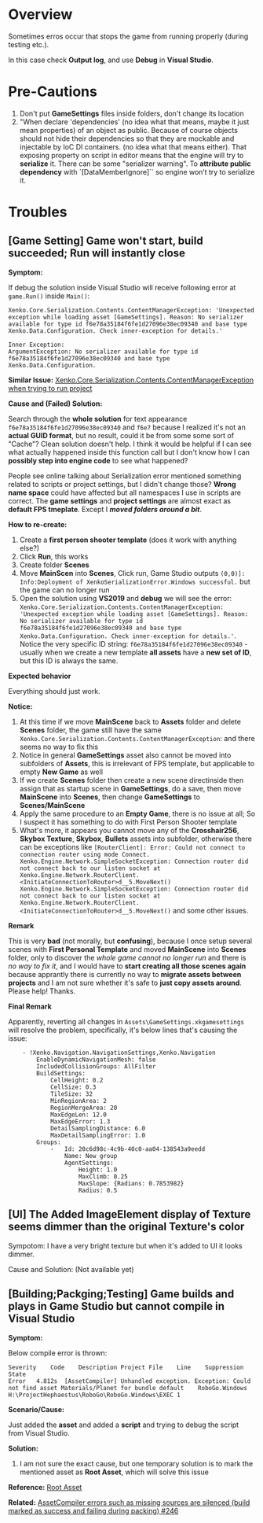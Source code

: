 # Overview

Sometimes erros occur that stops the game from running properly (during testing etc.).

In this case check **Output log**, and use **Debug** in **Visual Studio**.

# Pre-Cautions

1. Don't put **GameSettings** files inside folders, don't change its location
2. "When declare 'dependencies' (no idea what that means, maybe it just mean properties) of an object as public. Because of course objects should not hide their dependencies so that they are mockable and injectable by IoC DI containers. (no idea what that means either). That exposing property on script in editor means that the engine will try to **serialize** it. There can be some "serializer warning". To **attribute public dependency** with `[DataMemberIgnore]`` so engine won’t try to serialize it.

# Troubles

## \[Game Setting\] Game won't start, build succeeded; Run will instantly close

**Symptom:** 

If debug the solution inside Visual Studio will receive following error at `game.Run()` inside `Main()`:

```
Xenko.Core.Serialization.Contents.ContentManagerException: 'Unexpected exception while loading asset [GameSettings]. Reason: No serializer available for type id f6e78a35184f6fe1d27096e38ec09340 and base type Xenko.Data.Configuration. Check inner-exception for details.'

Inner Exception:
ArgumentException: No serializer available for type id f6e78a35184f6fe1d27096e38ec09340 and base type Xenko.Data.Configuration.
```

**Similar Issue:** [Xenko.Core.Serialization.Contents.ContentManagerException when trying to run project](https://github.com/xenko3d/xenko/issues/299)

**Cause and (Failed) Solution:**

Search through the **whole solution** for text appearance `f6e78a35184f6fe1d27096e38ec09340` and `f6e7` because I realized it's not an **actual GUID format**, but no result, could it be from some some sort of "Cache"? Clean solution doesn't help. I think it would be helpful if I can see what actually happened inside this function call but I don't know how I can **possibly step into engine code** to see what happened?

People see online talking about Serialization error mentioned something related to scripts or project settings, but I didn't change those? **Wrong name space** could have affected but all namespaces I use in scripts are correct. The **game settings** and **project settings** are almost exact as **default FPS tmeplate**. Except I ***moved folders around a bit***.

**How to re-create:**

1. Create a **first person shooter template** (does it work with anything else?)
2. Click **Run**, this works
2. Create folder **Scenes**
3. Move **MainScen** into **Scenes**, Click run, Game Studio outputs `(0,0)]: Info:Deployment of XenkoSerializationError.Windows successful.` but the game can no longer run
4. Open the solution using **VS2019** and **debug** we will see the error: `Xenko.Core.Serialization.Contents.ContentManagerException: 'Unexpected exception while loading asset [GameSettings]. Reason: No serializer available for type id f6e78a35184f6fe1d27096e38ec09340 and base type Xenko.Data.Configuration. Check inner-exception for details.'`. Notice the very specific ID string: `f6e78a35184f6fe1d27096e38ec09340` - usually when we create a new template **all assets** have a **new set of ID**, but this ID is always the same.

**Expected behavior**

Everything should just work.

**Notice:**

1. At this time if we move **MainScene** back to **Assets** folder and delete **Scenes** folder, the game still have the same `Xenko.Core.Serialization.Contents.ContentManagerException`: and there seems no way to fix this
2. Notice in general **GameSettings** asset also cannot be moved into subfolders of **Assets**, this is irrelevant of FPS template, but applicable to empty **New Game** as well
3. If we create **Scenes** folder then create a new scene directinside then assign that as startup scene in **GameSettings**, do a save, then move **MainScene** into **Scenes**, then change **GameSettings** to **Scenes/MainScene**
4. Apply the same procedure to an **Empty Game**, there is no issue at all; So I suspect it has something to do with First Person Shooter template
5. What's more, it appears you cannot move any of the **Crosshair256**, **Skybox Texture**, **Skybox**, **Bullets** assets into subfolder, otherwise there can be exceptions like `[RouterClient]: Error: Could not connect to connection router using mode Connect. Xenko.Engine.Network.SimpleSocketException: Connection router did not connect back to our listen socket at Xenko.Engine.Network.RouterClient.<InitiateConnectionToRouter>d__5.MoveNext() Xenko.Engine.Network.SimpleSocketException: Connection router did not connect back to our listen socket at Xenko.Engine.Network.RouterClient.<InitiateConnectionToRouter>d__5.MoveNext()` and some other issues.

**Remark**

This is very **bad** (not morally, but **confusing**), because I once setup several scenes with **First Personal Template** and moved **MainScene** into **Scenes** folder, only to discover the *whole game cannot no longer run* and there is *no way to fix it*, and I would have to **start creating all those scenes again** because apprantly there is currently no way to **migrate assets between projects** and I am not sure whether it's safe to **just copy assets around**. Please help! Thanks.

**Final Remark**

Apparently, reverting all changes in `Assets\GameSettings.xkgamesettings` will resolve the problem, specifically, it's below lines that's causing the issue:

```
    - !Xenko.Navigation.NavigationSettings,Xenko.Navigation
        EnableDynamicNavigationMesh: false
        IncludedCollisionGroups: AllFilter
        BuildSettings:
            CellHeight: 0.2
            CellSize: 0.3
            TileSize: 32
            MinRegionArea: 2
            RegionMergeArea: 20
            MaxEdgeLen: 12.0
            MaxEdgeError: 1.3
            DetailSamplingDistance: 6.0
            MaxDetailSamplingError: 1.0
        Groups:
            -   Id: 20c6d98c-4c9b-40c0-aa04-138543a9eedd
                Name: New group
                AgentSettings:
                    Height: 1.0
                    MaxClimb: 0.25
                    MaxSlope: {Radians: 0.7853982}
                    Radius: 0.5
```

## \[UI\] The Added ImageElement display of Texture seems dimmer than the original Texture's color

Sympotom: I have a very bright texture but when it's added to UI it looks dimmer.

Cause and Solution: (Not available yet)

## \[Building;Packging;Testing\] Game builds and plays in Game Studio but cannot compile in Visual Studio

**Symptom:** 

Below compile error is thrown:

```
Severity    Code    Description Project File    Line    Suppression State
Error   4.812s  [AssetCompiler] Unhandled exception. Exception: Could not find asset Materials/Planet for bundle default    RoboGo.Windows  H:\ProjectHephaestus\RoboGo\RoboGo.Windows\EXEC 1   
```

**Scenario/Cause:**

Just added the **asset** and added a **script** and trying to debug the script from Visual Studio.

**Solution:**

1. I am not sure the exact cause, but one temporary solution is to mark the mentioned asset as **Root Asset**, which will solve this issue

**Reference:** [Root Asset](https://doc.xenko.com/latest/en/manual/game-studio/manage-assets.html#include-assets-in-the-build)

**Related:** [AssetCompiler errors such as missing sources are silenced (build marked as success and failing during packing) #246](https://github.com/xenko3d/xenko/issues/246)

